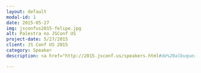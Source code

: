 ```yaml
---
layout: default
modal-id: 1
date: 2015-05-27
img: jsconfus2015-felipe.jpg
alt: Palestra no JSConf US
project-date: 5/27/2015
client: JS Conf US 2015
category: Speaker
description: <a href="http://2015.jsconf.us/speakers.html#de%20albuquerque">JSConf US 2015</a> é um dos maiores e mais respeitados eventos sobre JavaScript. Tive o privilégio de ser selecionado entre mais de 750 submissões ao redor do mundo. Falei sobre como desenvolver aplicações acessíveis.

---
```


